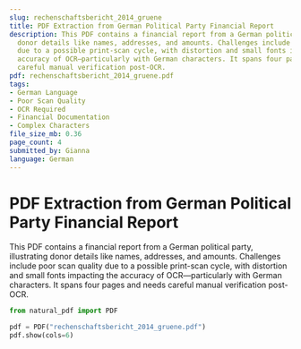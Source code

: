 ```yaml
---
slug: rechenschaftsbericht_2014_gruene
title: PDF Extraction from German Political Party Financial Report
description: This PDF contains a financial report from a German political party, illustrating
  donor details like names, addresses, and amounts. Challenges include poor scan quality
  due to a possible print-scan cycle, with distortion and small fonts impacting the
  accuracy of OCR—particularly with German characters. It spans four pages and needs
  careful manual verification post-OCR.
pdf: rechenschaftsbericht_2014_gruene.pdf
tags:
- German Language
- Poor Scan Quality
- OCR Required
- Financial Documentation
- Complex Characters
file_size_mb: 0.36
page_count: 4
submitted_by: Gianna
language: German
---
```

# PDF Extraction from German Political Party Financial Report

This PDF contains a financial report from a German political party, illustrating donor details like names, addresses, and amounts. Challenges include poor scan quality due to a possible print-scan cycle, with distortion and small fonts impacting the accuracy of OCR—particularly with German characters. It spans four pages and needs careful manual verification post-OCR.

```python
from natural_pdf import PDF

pdf = PDF("rechenschaftsbericht_2014_gruene.pdf")
pdf.show(cols=6)
```